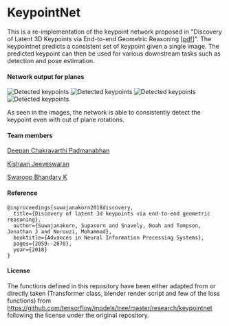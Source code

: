 # KeypointNet

This is a re-implementation of the keypoint network proposed in "Discovery of
Latent 3D Keypoints via End-to-end Geometric Reasoning
[[pdf](https://arxiv.org/pdf/1807.03146.pdf)]". The keypointnet predicts a consistent set of keypoint given a single image. The predicted keypoint can then be used for various downstream tasks such as detection and pose estimation.  

#### Network output for planes

![Detected keypoints](https://github.com/swaroop1904/keypointnet/blob/master/output_images/160.png "Logo Title Text 1") ![Detected keypoints](https://github.com/swaroop1904/keypointnet/blob/master/output_images/200.png "Logo Title Text 1") ![Detected keypoints](https://github.com/swaroop1904/keypointnet/blob/master/output_images/201.png "Logo Title Text 1") ![Detected keypoints](https://github.com/swaroop1904/keypointnet/blob/master/output_images/211.png "Logo Title Text 1")

As seen in the images, the network is able to consistently detect the keypoint even with out of plane rotations. 

#### Team members

[Deepan Chakravarthi Padmanabhan](https://github.com/DeepanChakravarthiPadmanabhan)

[Kishaan Jeeveswaran](https://github.com/Kishaan)

[Swaroop Bhandary K](https://github.com/swaroop1904)



#### Reference

```
@inproceedings{suwajanakorn2018discovery,
  title={Discovery of latent 3d keypoints via end-to-end geometric reasoning},
  author={Suwajanakorn, Supasorn and Snavely, Noah and Tompson, Jonathan J and Norouzi, Mohammad},
  booktitle={Advances in Neural Information Processing Systems},
  pages={2059--2070},
  year={2018}
}
```
#### License

The functions defined in this repository have been either adapted from or directly taken (Transformer class, blender render script and few of the loss functions) from https://github.com/tensorflow/models/tree/master/research/keypointnet following the license under the original repository. 
